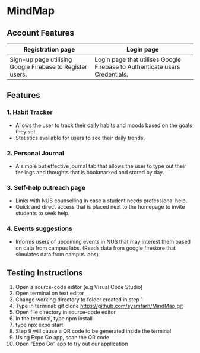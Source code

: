 # MindMap

## Account Features
| Registration page | Login page |
| ----------------- | ---------- |
| Sign-up page utilising Google Firebase to Register users. | Login page that utilises Google Firebase to Authenticate users Credentials. |

## Features

### **1. Habit Tracker**
- Allows the user to track their daily habits and moods based on the goals they set.
- Statistics available for users to see their daily trends.

### **2. Personal Journal**
- A simple but effective journal tab that allows the user to type out their feelings and thoughts that is bookmarked and stored by day.

### **3. Self-help outreach page**
- Links with NUS counselling in case a student needs professional help.
- Quick and direct access that is placed next to the homepage to invite students to seek help.


### **4. Events suggestions**
- Informs users of upcoming events in NUS that may interest them based on data from campus labs. (Reads data from google firestore that simulates data from campus labs)

## Testing Instructions
1. Open a source-code editor (e.g Visual Code Studio)
2. Open terminal on text editor
3. Change working directory to folder created in step 1
4. Type in terminal: git clone https://github.com/syamfarh/MindMap.git
5. Open file directory in source-code editor
6. In the terminal, type npm install
7. type npx expo start
8. Step 9 will cause a QR code to be generated inside the terminal
9. Using Expo Go app, scan the QR code
10. Open “Expo Go” app to try out our application

